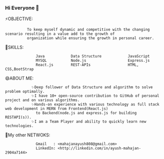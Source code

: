 ### Hi Everyone 👋

⚡OBJECTIVE:

              To keep myself dynamic and competitive with the changing scenario resulting in a value add to the growth of 
              organization while ensuring the growth in personal career.
                
🌱SKILLS:

                  Java            Data Structure            JavaScript
                  MYSQL           Node.js                   Express.js
                  React.js        REST-APIs                 HTML, CSS,BootStrap 

😄ABOUT ME: 

                ✨Deep follower of Data Structure and algorithm to solve problem optimally.
                ✨I have 10+ open-source contribution to GitHub of personal project and on various algorithms.
                ✨Hands-on experience with various technology as full stack web development in MERN from Frontend(React.js) 
                  to Backend(node.js and express.js for building RESTAPI(s)).
                ✨I am a Team Player and ability to quickly learn new technologies.

👯My other NETWOKS:
                  
                  Gmail   : <mahajanayush808@gmail.com>
                  LinkedIn: <http://linkedin.com/in/ayush-mahajan-2904a7144>

<!--
**Ayush808/Ayush808** is a ✨ _special_ ✨ repository because its `README.md` (this file) appears on your GitHub profile.

Here are some ideas to get you started:

- 🔭 I’m currently working on ...
- 🌱 I’m currently learning ...
- 👯 I’m looking to collaborate on ...
- 🤔 I’m looking for help with ...
- 💬 Ask me about ...
- 📫 How to reach me: ...
- 😄 Pronouns: ...
- ⚡ Fun fact: ...
-->
